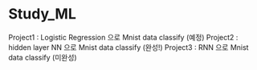 # Study_ML

Project1 : Logistic Regression 으로 Mnist data classify (예정)
Project2 : hidden layer NN 으로 Mnist data classify (완성!)
Project3 : RNN 으로 Mnist data classify (미완성)
